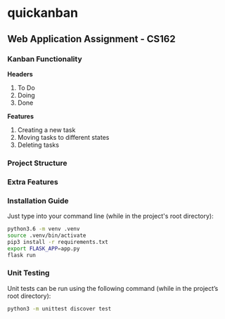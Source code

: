 # quickanban
## Web Application Assignment - CS162

### Kanban Functionality

**Headers**
1. To Do
2. Doing
3. Done

**Features**
1. Creating a new task
2. Moving tasks to different states
3. Deleting tasks

### Project Structure



### Extra Features



### Installation Guide

Just type into your command line (while in the project's root directory):

```bash
python3.6 -m venv .venv 
source .venv/bin/activate
pip3 install -r requirements.txt
export FLASK_APP=app.py
flask run
```

### Unit Testing

Unit tests can be run using the following command (while in the project’s root directory):

```bash
python3 -m unittest discover test
```

